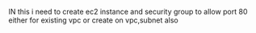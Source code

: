 IN this i need to create ec2 instance and security group to allow port 80 either for existing vpc or create on vpc,subnet also